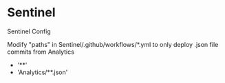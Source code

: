 # Sentinel
Sentinel Config

Modify "paths" in Sentinel/.github/workflows/*.yml to only deploy .json file commits from Analytics
- '**'
- 'Analytics/**.json'

